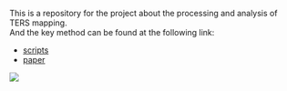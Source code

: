 This is a repository for the project about the processing and analysis of TERS mapping.   
And the key method can be found at the following link: 
+ [scripts](https://github.com/XMUSpecLab/CLRMA) 
+ [paper](https://pubs.acs.org/doi/10.1021/acs.analchem.1c02071)

![](https://pubs.acs.org/cms/10.1021/acs.analchem.1c02071/asset/images/large/ac1c02071_0007.jpeg)